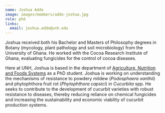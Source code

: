 ```yaml
---
name: Joshua Addo 
image: images/members/addo-joshua.jpg
role: phd 
links:
  email: joshua.addo@unh.edu 
---
```


Joshua received both his Bachelor and Masters of Philosophy degrees in Botany (mycology, plant pathology and soil microbiology) from the University of Ghana. He worked with the Cocoa Research Institute of Ghana, evaluating fungicides for the control of cocoa diseases. 

Here at UNH, Joshua is based in the department of [Agriculture, Nutrition and Foods Systems](https://colsa.unh.edu/agriculture-nutrition-food-systems) as a PhD student. Joshua is working on understanding the mechanisms of resistance to powdery mildew (*Podosphaera xanthii*) and phytophthora fruit rot (*Phytophthora capsici*) in *Cucurbita* spp.  He seeks to contribute to the development of cucurbit varieties with robust resistance to diseases, thereby reducing reliance on chemical fungicides and increasing the sustainability and economic viability of cucurbit production systems.

